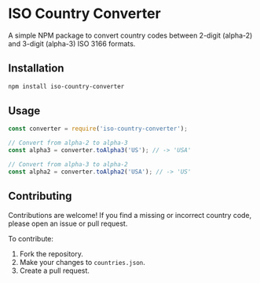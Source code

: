 # ISO Country Converter

A simple NPM package to convert country codes between 2-digit (alpha-2) and 3-digit (alpha-3) ISO 3166 formats.

## Installation

```bash
npm install iso-country-converter
```

## Usage

```javascript
const converter = require('iso-country-converter');

// Convert from alpha-2 to alpha-3
const alpha3 = converter.toAlpha3('US'); // -> 'USA'

// Convert from alpha-3 to alpha-2
const alpha2 = converter.toAlpha2('USA'); // -> 'US'
```

## Contributing

Contributions are welcome! If you find a missing or incorrect country code, please open an issue or pull request.

To contribute:

1. Fork the repository.
2. Make your changes to `countries.json`.
3. Create a pull request.
